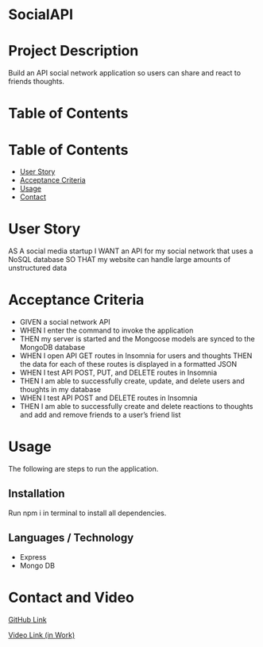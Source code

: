 # SocialAPI

# Project Description 

Build an API social network application so users can share and react to friends thoughts. 


# Table of Contents

# Table of Contents
* [User Story](#User-Story)
* [Acceptance Criteria](#Acceptance-Criteria) 
* [Usage](#Usage)
* [Contact](#Contact) 



# User Story 

AS A social media startup
I WANT an API for my social network that uses a NoSQL database
SO THAT my website can handle large amounts of unstructured data


# Acceptance Criteria 
- GIVEN a social network API
- WHEN I enter the command to invoke the application
- THEN my server is started and the Mongoose models are synced to the MongoDB database
- WHEN I open API GET routes in Insomnia for users and thoughts
THEN the data for each of these routes is displayed in a formatted JSON
- WHEN I test API POST, PUT, and DELETE routes in Insomnia
- THEN I am able to successfully create, update, and delete users and thoughts in my database
- WHEN I test API POST and DELETE routes in Insomnia
- THEN I am able to successfully create and delete reactions to thoughts and add and remove friends to a user’s friend list

# Usage

The following are steps to run the application. 

## Installation 

Run npm i in terminal to install all dependencies. 

## Languages / Technology 

* Express
* Mongo DB



# Contact and Video 

[GitHub Link](https://github.com/TrianaD/SocialAPI)

[Video Link (in Work)](https://github.com/TrianaD/SocialAPI)


